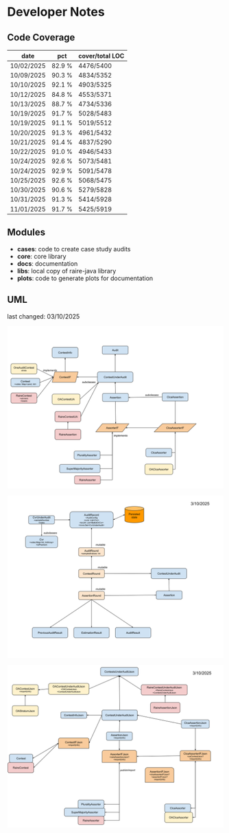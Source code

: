 # Developer Notes

## Code Coverage

| date       | pct    | cover/total LOC |
|------------|--------|-----------------|
| 10/02/2025 | 82.9 % | 4476/5400       |
| 10/09/2025 | 90.3 % | 4834/5352       |
| 10/10/2025 | 92.1 % | 4903/5325       |
| 10/12/2025 | 84.8 % | 4553/5371       |
| 10/13/2025 | 88.7 % | 4734/5336       |
| 10/19/2025 | 91.7 % | 5028/5483       |
| 10/19/2025 | 91.1 % | 5019/5512       |
| 10/20/2025 | 91.3 % | 4961/5432       |
| 10/21/2025 | 91.4 % | 4837/5290       |
| 10/22/2025 | 91.0 % | 4946/5433       |
| 10/24/2025 | 92.6 % | 5073/5481       |
| 10/24/2025 | 92.9 % | 5091/5478       |
| 10/25/2025 | 92.6 % | 5068/5475       |
| 10/30/2025 | 90.6 % | 5279/5828       |
| 10/31/2025 | 91.3 % | 5414/5928       |
| 11/01/2025 | 91.7 % | 5425/5919       |

## Modules

* **cases**: code to create case study audits
* **core**: core library
* **docs**: documentation
* **libs**: local copy of raire-java library
* **plots**: code to generate plots for documentation

## UML
last changed: 03/10/2025

![rlauxe core UML](images/rlauxeUML.svg)

![rlauxe Audit UML](images/rlauxeAuditUML.svg)

![rlauxe JSON UML](images/rlauxeJson.svg)

